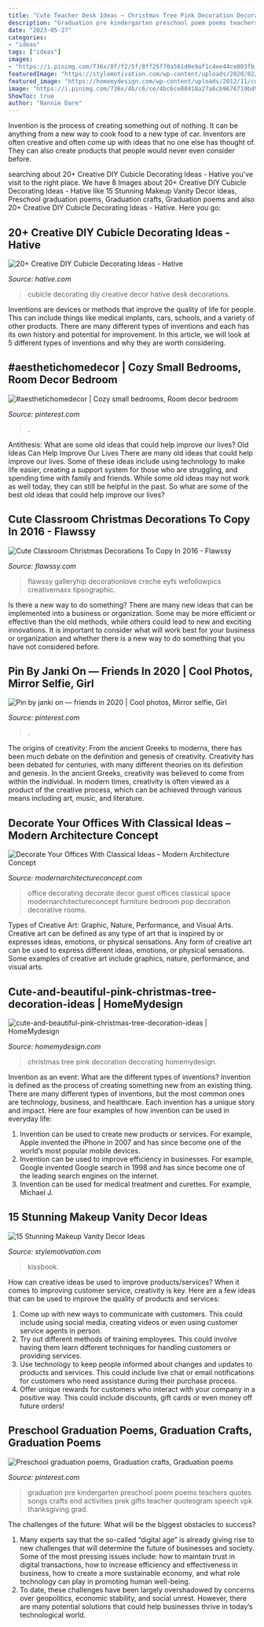 ```yaml
---
title: "Cute Teacher Desk Ideas ~ Christmas Tree Pink Decoration Decorating Homemydesign"
description: "Graduation pre kindergarten preschool poem poems teachers quotes songs crafts end activities prek gifts teacher quotesgram speech vpk thanksgiving grad"
date: "2023-05-27"
categories:
- "ideas"
tags: ["ideas"]
images:
- "https://i.pinimg.com/736x/8f/f2/5f/8ff25f70a561d0e9af1c4ee44ce003fb.jpg"
featuredImage: "https://stylemotivation.com/wp-content/uploads/2020/02/04-makeup-vanity-ideas-homebnc.jpg"
featured_image: "https://homemydesign.com/wp-content/uploads/2012/11/cute-and-beautiful-pink-christmas-tree-decoration-ideas.jpg"
image: "https://i.pinimg.com/736x/4b/c6/ce/4bc6ce80418a27a6cb9676719bd97491--pre-kindergarten-pre-k-graduation-teacher-gifts.jpg"
ShowToc: true
author: "Nannie Dare"
---
```



Invention is the process of creating something out of nothing. It can be anything from a new way to cook food to a new type of car. Inventors are often creative and often come up with ideas that no one else has thought of. They can also create products that people would never even consider before.

	

		
searching about 20+ Creative DIY Cubicle Decorating Ideas - Hative you've visit to the right place. We have 8 Images about 20+ Creative DIY Cubicle Decorating Ideas - Hative like 15 Stunning Makeup Vanity Decor Ideas, Preschool graduation poems, Graduation crafts, Graduation poems and also 20+ Creative DIY Cubicle Decorating Ideas - Hative. Here you go:
		
    
## 20+ Creative DIY Cubicle Decorating Ideas - Hative

<img loading=lazy src="http://hative.com/wp-content/uploads/2014/06/cubicle-decorating-ideas/4-cubicle-decorating-ideas.jpg" onerror="this.onerror=null;this.src='https://tse4.mm.bing.net/th?id=OIP.VHOx8lixeW7JpfU3SP7vlgHaJ4&amp;pid=15.1';" alt="20+ Creative DIY Cubicle Decorating Ideas - Hative">

_Source: hative.com_

>cubicle decorating diy creative decor hative desk decorations. 

	

Inventions are devices or methods that improve the quality of life for people. This can include things like medical implants, cars, schools, and a variety of other products. There are many different types of inventions and each has its own history and potential for improvement. In this article, we will look at 5 different types of inventions and why they are worth considering.

    
## #aesthetichomedecor | Cozy Small Bedrooms, Room Decor Bedroom

<img loading=lazy src="https://i.pinimg.com/736x/8f/f2/5f/8ff25f70a561d0e9af1c4ee44ce003fb.jpg" onerror="this.onerror=null;this.src='https://tse1.mm.bing.net/th?id=OIP.XvQ1VbxaWqzJuccunAbAhQHaJ4&amp;pid=15.1';" alt="#aesthetichomedecor | Cozy small bedrooms, Room decor bedroom">

_Source: pinterest.com_

>. 

	

Antithesis: What are some old ideas that could help improve our lives?
Old Ideas Can Help Improve Our Lives
There are many old ideas that could help improve our lives. Some of these ideas include using technology to make life easier, creating a support system for those who are struggling, and spending time with family and friends. While some old ideas may not work as well today, they can still be helpful in the past. So what are some of the best old ideas that could help improve our lives?

    
## Cute Classroom Christmas Decorations To Copy In 2016 - Flawssy

<img loading=lazy src="http://flawssy.com/wp-content/uploads/2016/10/Gingerbread-House-Classroom-Door-Idea.jpg" onerror="this.onerror=null;this.src='https://tse1.mm.bing.net/th?id=OIP.sZSiPAddsJMsfisMdvrPagHaMX&amp;pid=15.1';" alt="Cute Classroom Christmas Decorations To Copy In 2016 - Flawssy">

_Source: flawssy.com_

>flawssy galleryhip decorationlove creche eyfs wefollowpics creativemaxx tipsographic. 

	

Is there a new way to do something?
There are many new ideas that can be implemented into a business or organization. Some may be more efficient or effective than the old methods, while others could lead to new and exciting innovations. It is important to consider what will work best for your business or organization and whether there is a new way to do something that you have not considered before.

    
## Pin By Janki On — Friends In 2020 | Cool Photos, Mirror Selfie, Girl

<img loading=lazy src="https://i.pinimg.com/736x/34/6b/54/346b54fb7bbe461500c75f627fc496a1.jpg" onerror="this.onerror=null;this.src='https://tse4.mm.bing.net/th?id=OIP.PcT4BkbQ2m_d8aKNJ6rXdAHaMy&amp;pid=15.1';" alt="Pin by janki on — friends in 2020 | Cool photos, Mirror selfie, Girl">

_Source: pinterest.com_

>. 

	

The origins of creativity: From the ancient Greeks to moderns, there has been much debate on the definition and genesis of creativity.
Creativity has been debated for centuries, with many different theories on its definition and genesis. In the ancient Greeks, creativity was believed to come from within the individual. In modern times, creativity is often viewed as a product of the creative process, which can be achieved through various means including art, music, and literature.

    
## Decorate Your Offices With Classical Ideas – Modern Architecture Concept

<img loading=lazy src="http://www.modernarchitectureconcept.com/wp-content/uploads/2014/12/office-workspace-stylist-and-cool-with-pop-art-and-black-chair-stunning-movable-walls-decor-and-practical-furniture-office-workspace-guest-room-office-design-idea-work-office-decorating-ideas-with-o.jpg" onerror="this.onerror=null;this.src='https://tse3.mm.bing.net/th?id=OIP.0ZCBUNqIKQMyUSs1h54tCQHaFj&amp;pid=15.1';" alt="Decorate Your Offices With Classical Ideas – Modern Architecture Concept">

_Source: modernarchitectureconcept.com_

>office decorating decorate decor guest offices classical space modernarchitectureconcept furniture bedroom pop decoration decorative rooms. 

	

Types of Creative Art: Graphic, Nature, Performance, and Visual Arts.
Creative art can be defined as any type of art that is inspired by or expresses ideas, emotions, or physical sensations. Any form of creative art can be used to express different ideas, emotions, or physical sensations. Some examples of creative art include graphics, nature, performance, and visual arts.

    
## Cute-and-beautiful-pink-christmas-tree-decoration-ideas | HomeMydesign

<img loading=lazy src="https://homemydesign.com/wp-content/uploads/2012/11/cute-and-beautiful-pink-christmas-tree-decoration-ideas.jpg" onerror="this.onerror=null;this.src='https://tse3.mm.bing.net/th?id=OIP.2vce0pnx6bIuU4fShREOHAHaLa&amp;pid=15.1';" alt="cute-and-beautiful-pink-christmas-tree-decoration-ideas | HomeMydesign">

_Source: homemydesign.com_

>christmas tree pink decoration decorating homemydesign. 

	

Invention as an event: What are the different types of inventions?
Invention is defined as the process of creating something new from an existing thing. There are many different types of inventions, but the most common ones are technology, business, and healthcare. Each invention has a unique story and impact. Here are four examples of how invention can be used in everyday life: 
1. Invention can be used to create new products or services. For example, Apple invented the iPhone in 2007 and has since become one of the world’s most popular mobile devices. 
2. Invention can be used to improve efficiency in businesses. For example, Google invented Google search in 1998 and has since become one of the leading search engines on the internet. 
3. Invention can be used for medical treatment and curettes. For example, Michael J.

    
## 15 Stunning Makeup Vanity Decor Ideas

<img loading=lazy src="https://stylemotivation.com/wp-content/uploads/2020/02/04-makeup-vanity-ideas-homebnc.jpg" onerror="this.onerror=null;this.src='https://tse3.mm.bing.net/th?id=OIP.d88LjAJpdbRC3yXfOaOQGwHaJ3&amp;pid=15.1';" alt="15 Stunning Makeup Vanity Decor Ideas">

_Source: stylemotivation.com_

>kissbook. 

	

How can creative ideas be used to improve products/services?
When it comes to improving customer service, creativity is key. Here are a few ideas that can be used to improve the quality of products and services: 
1. Come up with new ways to communicate with customers. This could include using social media, creating videos or even using customer service agents in person.
2. Try out different methods of training employees. This could involve having them learn different techniques for handling customers or providing services.
3. Use technology to keep people informed about changes and updates to products and services. This could include live chat or email notifications for customers who need assistance during their purchase process.
4. Offer unique rewards for customers who interact with your company in a positive way. This could include discounts, gift cards or even money off future orders!

    
## Preschool Graduation Poems, Graduation Crafts, Graduation Poems

<img loading=lazy src="https://i.pinimg.com/736x/4b/c6/ce/4bc6ce80418a27a6cb9676719bd97491--pre-kindergarten-pre-k-graduation-teacher-gifts.jpg" onerror="this.onerror=null;this.src='https://tse4.mm.bing.net/th?id=OIP.6A8WeaKWWOBdEDebt8Rl8QHaJ3&amp;pid=15.1';" alt="Preschool graduation poems, Graduation crafts, Graduation poems">

_Source: pinterest.com_

>graduation pre kindergarten preschool poem poems teachers quotes songs crafts end activities prek gifts teacher quotesgram speech vpk thanksgiving grad. 

	

The challenges of the future: What will be the biggest obstacles to success?
1. Many experts say that the so-called “digital age” is already giving rise to new challenges that will determine the future of businesses and society. Some of the most pressing issues include: how to maintain trust in digital transactions, how to increase efficiency and effectiveness in business, how to create a more sustainable economy, and what role technology can play in promoting human well-being.
2. To date, these challenges have been largely overshadowed by concerns over geopolitics, economic stability, and social unrest. However, there are many potential solutions that could help businesses thrive in today’s technological world.

